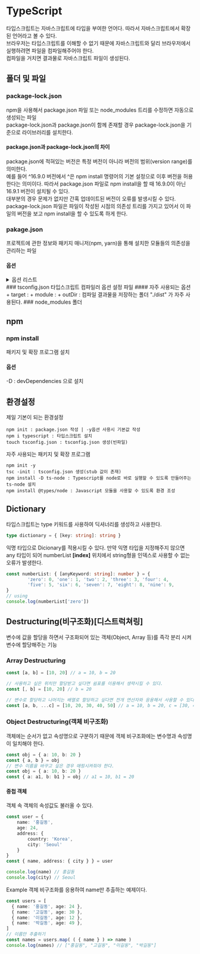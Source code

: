 # TypeScript
타입스크립트는 자바스크립트에 타입을 부여한 언어다. 따라서 자바스크립트에서 확장된 언어라고 볼 수 있다.  
브라우저는 타입스크립트를 이해할 수 없기 때문에 자바스크립트와 달리 브라우저에서 실행하려면 파일을 컴파일해주어야 한다.  
컴파일을 거치면 결과물로 자바스크립트 파일이 생성된다.
## 폴더 및 파일

### package-lock.json
npm을 사용해서 package.json 파일 또는 node_modules 트리를 수정하면 자동으로 생성되는 파일  
package-lock.json과 package.json이 함께 존재할 경우 package-lock.json을 기준으로 라이브러리를 설치한다.

#### package.json과 package-lock.json의 차이
package.json에 적혀있는 버전은 특정 버전이 아니라 버전의 범위(version range)를 의미한다.  
예를 들어 ^16.9.0 버전에서 ^은 npm install <package> 명령어의 기본 설정으로 이후 버전을 허용한다는 의미이다. 따라서 package.json 파일로 npm install을 할 때 16.9.0이 아닌 16.9.1 버전이 설치될 수 있다.  
대부분의 경우 문제가 없지만 간혹 업데이트된 버전이 오류를 발생시킬 수 있다.
package-lock.json 파일은 파일이 작성된 시점의 의존성 트리를 가지고 있어서 이 파일의 버전을 보고 npm install을 할 수 있도록 하게 한다.  

### pakage.json
프로젝트에 관한 정보와 패키지 매니저(npm, yarn)을 통해 설치한 모듈들의 의존성을 관리하는 파일
#### 옵션
<details>
        <summary>옵션 리스트</summary>
+ name
프로젝트 이름으로, 가장 중요하다. 중앙 저장소에 배포할 때 version과 함께 필수 항목이다.
url로 사용되고, 설치할 때 디렉토리 이름이 되기 때문에 url이나 디렉터리에서 쓸 수 없는 이름을 사용하면 안 된다.
또한, 이름에 node나 js가 들어가면 안 된다.
name은 214자보다 짧아야 하며, 점(.)이나 밑줄(_)로 시작할 수 없다.
대문자를 포함해서는 안 되며, require() 함수의 인수로 사용되며 짧고 알기 쉬운 것으로 짓는 것이 좋다.
+ version
프로젝트 버전을 정의힌다. 3단계 버전을 사용하며, - 로 태그 이름을 적을 수 있다.
+ description
프로젝트 설명으로, 문자열로 기술한다.
npm search로 검색된 리스트에 표시되기 때문에 사람들이 패키지를 찾아내고 이해하는 데 도움이 된다.
+ keywords
프로젝트를 검색할 때 참조되는 키워드이다.
description과 마찬가지로 npm search로 검색된 리스트에 표시된다.
+ homepage
프로젝트 홈페이지 주소이다.
url 항목과는 다르며, url을 설정하면 예상치 못한 움직임을 하게 되므로 주의한다.
+ author
프로젝트 작성자 정보로, 한 사람만을 지정한다. JSON 형식으로 name, email, url 옵션을 포함한다.
+ contributors
프로젝트에 참여한 공헌자 정보로, 여러 사람을 배열로 지정할 수 있다.
+ repository
프로젝트의 소스 코드를 저장한 저장소의 정보이다.
소스 코드에 참여하고자 하는 사람들에게 도움이 될 수 있다. 프로젝트의 홈페이지 url을 명시해서는 안 된다.
+ scripts
프로젝트에서 자주 실행해야 하는 명령어를 scripts로 작성해두면 npm 명령어로 실행 가능하다.
</details>
### tsconfig.json
타입스크립트 컴파일러 옵션 설정 파일
#### 자주 사용되는 옵션
+ target : 
+ module : 
+ outDir : 컴파일 결과물을 저장하는 폴더 "./dist" 가 자주 사용된다.
### node_modules 폴더


## npm
### npm install
패키지 및 확장 프로그램 설치  

#### 옵션
-D : devDependencies 으로 설치


## 환경설정
제일 기본이 되는 환경설정
```
npm init : package.json 작성 | -y옵션 사용시 기본값 작성
npm i typescript : 타입스크립트 설치
touch tsconfig.json : tsconfig.json 생성(빈파일)
```
자주 사용되는 패키지 및 확장 프로그램
```
npm init -y
tsc -init : tsconfig.json 생성(stub 값이 존재)
npm install -D ts-node : Typescript를 node로 바로 실행할 수 있도록 만들어주는 ts-node 설치
npm install @types/node : Javascript 모듈을 사용할 수 있도록 환경 조성
```


## Dictionary
타입스크립트는 type 키워드를 사용하여 딕셔너리를 생성하고 사용한다.
```typescript
type dictionary = { [key: string]: string }
```

익명 타입으로 Dicionary를 적용시킬 수 있다. 만약 익명 타입을 지정해주지 않으면 any 타입이 되어
numberList
**[index]** 위치에서 string형을 인덱스로 사용할 수 없는 오류가 발생한다.
```typescript
const numberList: { [anyKeyword: string]: number } = {
        'zero': 0, 'one': 1, 'two': 2, 'three': 3, 'four': 4,
        'five': 5, 'six': 6, 'seven': 7, 'eight': 8, 'nine': 9,
}
// using
console.log(numberList['zero'])
```


## Destructuring(비구조화)[디스트럭쳐링]
변수에 값을 할당을 하면서 구조화되어 있는 객체(Object, Array 등)를 즉각 분리 시켜 변수에 할당해주는 기능
### Array Destructuring
```typescript
const [a, b] = [10, 20] // a = 10, b = 20

// 사용하고 싶은 위치만 할당받고 싶다면 쉼표를 이용해서 생략시킬 수 있다.
const [, b] = [10, 20] // b = 20

// 변수로 할당하고 나머지는 배열로 할당하고 싶다면 전개 연산자와 응용해서 사용할 수 있다.
const [a, b, ...c] = [10, 20, 30, 40, 50] // a = 10, b = 20, c = [30, 40, 50]
```

### Object Destructuring(객체 비구조화)
객체에는 순서가 없고 속성명으로 구분하기 때문에 객체 비구조화에는 변수명과 속성명이 일치해야 한다.
```typescript
const obj = { a: 10, b: 20 }
const { a, b } = obj
// 변수 이름을 바꾸고 싶은 경우 매핑시켜줘야 한다.
const obj = { a: 10, b: 20 }
const { a: a1, b: b1 } = obj // a1 = 10, b1 = 20
```

#### 중첩 객체
객체 속 객체의 속성값도 불러올 수 있다.
```typescript
const user = {
    name: '홍길동',
    age: 24,
    address: {
        country: 'Korea',
        city: 'Seoul'
    }
}
const { name, address: { city } } = user

console.log(name) // 홍길동
console.log(city) // Seoul
```

Example
객체 비구조화를 응용하여 name만 추출하는 예제이다.
```typescript
const users = [
  { name: '홍길동', age: 24 },
  { name: '고길동', age: 30 },
  { name: '이길동', age: 12 },
  { name: '박길동', age: 49 },
]
// 이름만 추출하기
const names = users.map( ( { name } ) => name )
console.log(names) // ["홍길동", "고길동", "이길동", "박길동"]
```
